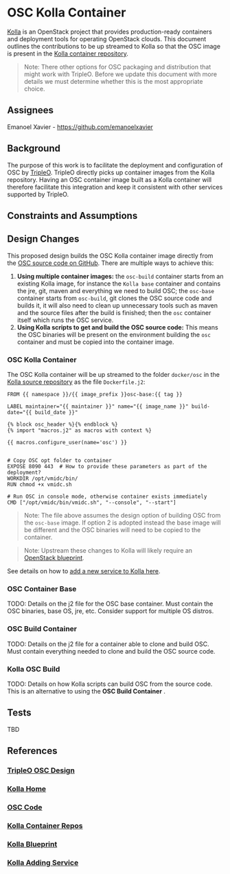 # OSC Kolla Container
[Kolla](#kolla-home) is an OpenStack project that provides production-ready containers and deployment tools for operating OpenStack clouds. This document outlines the contributions to be up streamed to Kolla so that the OSC image is present in the [Kolla container repository](#kolla-container-repos).   
> Note: There other options for OSC packaging and distribution that might work with TripleO. Before we update this document with more details we must determine whether this is the most appropriate choice.  

## Assignees
Emanoel Xavier - https://github.com/emanoelxavier

## Background

The purpose of this work is to facilitate the deployment and configuration of OSC by [TripleO](#tripleo-osc-design). TripleO directly picks up container images from the Kolla repository. Having an OSC container image built as a Kolla container will therefore facilitate this integration and keep it consistent with other services supported by TripleO.  

## Constraints and Assumptions

## Design Changes

This proposed design builds the OSC Kolla container image directly from the [OSC source code on GitHub](#osc-code). There are multiple ways to achieve this:
1. **Using multiple container images:** the `osc-build` container starts from an existing Kolla image, for instance the `Kolla base` container and contains the jre, git, maven and everything we need to build OSC; the `osc-base` container starts from `osc-build`, git clones the OSC source code and builds it, it will also need to clean up unnecessary tools such as maven and the source files after the build is finished; then the `osc` container itself which runs the OSC service.  
2. **Using Kolla scripts to get and build the OSC source code:** This means the OSC binaries will be present on the environment building the `osc` container and must be copied into the container image. 


### OSC Kolla Container  
The OSC Kolla container will be up streamed to the folder `docker/osc` in the [Kolla source repository](#kolla-source) as the file `Dockerfile.j2`:
```
FROM {{ namespace }}/{{ image_prefix }}osc-base:{{ tag }}
	
LABEL maintainer="{{ maintainer }}" name="{{ image_name }}" build-date="{{ build_date }}"
	
{% block osc_header %}{% endblock %}
{% import "macros.j2" as macros with context %}
    
{{ macros.configure_user(name='osc') }}
	
	
# Copy OSC opt folder to container
EXPOSE 8090 443  # How to provide these parameters as part of the deployment?
WORKDIR /opt/vmidc/bin/
RUN chmod +x vmidc.sh 

# Run OSC in console mode, otherwise container exists immediately
CMD ["/opt/vmidc/bin/vmidc.sh", "--console", "--start"]
```

> Note: The file above assumes the design option of building OSC from the `osc-base` image. If option 2 is adopted instead the base image will be different and the OSC binaries will need to be copied to the container.  

> Note: Upstream these changes to Kolla will likely require an [OpenStack blueprint](#kolla-blueprint).   

See details on how to [add a new service to Kolla here](#kolla-adding-service).  

### OSC Container Base  
TODO: Details on the j2 file for the OSC base container. Must contain the OSC binaries, base OS, jre, etc. Consider support for multiple OS distros.   

### OSC Build Container  
TODO: Details on the j2 file for a container able to clone and build OSC. Must contain everything needed to clone and build the OSC source code.  

### Kolla OSC Build  
TODO: Details on how Kolla scripts can build OSC from the source code.  This is an alternative to using the **OSC Build Container** .  

## Tests  
TBD

## References
### [TripleO OSC Design](../../tripleo/osc-tripleo.md)  
### [Kolla Home](https://wiki.openstack.org/wiki/Kolla)
### [OSC Code](https://github.com/opensecuritycontroller/osc-core)  
### [Kolla Container Repos](https://hub.docker.com/r/kolla/)  
### [Kolla Blueprint](https://blueprints.launchpad.net/kolla)  
### [Kolla Adding Service](https://docs.openstack.org/kolla/latest/contributor/CONTRIBUTING.html#adding-a-new-service)



